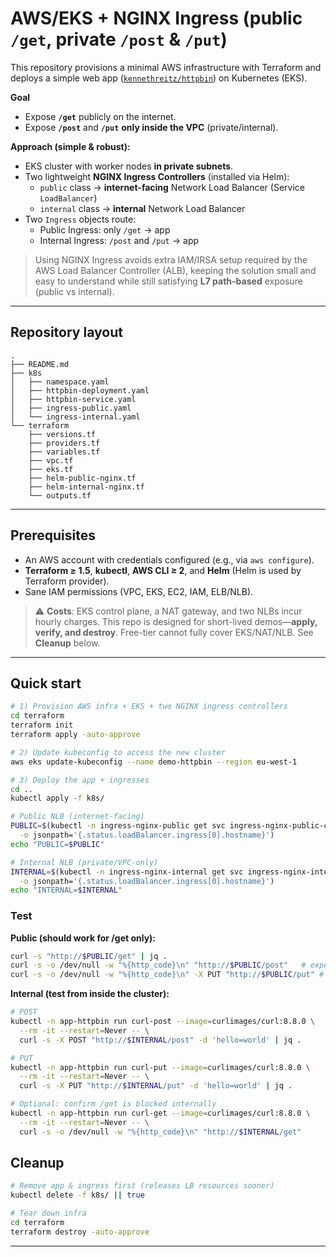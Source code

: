 #  AWS/EKS + NGINX Ingress (public `/get`, private `/post` & `/put`)

This repository provisions a minimal AWS infrastructure with Terraform and deploys a simple web app ([`kennethreitz/httpbin`](https://hub.docker.com/r/kennethreitz/httpbin/)) on Kubernetes (EKS).

**Goal**  
- Expose **`/get`** publicly on the internet.  
- Expose **`/post`** and **`/put`** **only inside the VPC** (private/internal).

**Approach (simple & robust):**
- EKS cluster with worker nodes **in private subnets**.
- Two lightweight **NGINX Ingress Controllers** (installed via Helm):
  - `public` class → **internet-facing** Network Load Balancer (Service `LoadBalancer`)
  - `internal` class → **internal** Network Load Balancer
- Two `Ingress` objects route:
  - Public Ingress: only `/get` → app
  - Internal Ingress: `/post` and `/put` → app

> Using NGINX Ingress avoids extra IAM/IRSA setup required by the AWS Load Balancer Controller (ALB), keeping the solution small and easy to understand while still satisfying **L7 path-based** exposure (public vs internal).

---

## Repository layout

```
.
├── README.md
├── k8s
│   ├── namespace.yaml
│   ├── httpbin-deployment.yaml
│   ├── httpbin-service.yaml
│   ├── ingress-public.yaml
│   └── ingress-internal.yaml
└── terraform
    ├── versions.tf
    ├── providers.tf
    ├── variables.tf
    ├── vpc.tf
    ├── eks.tf
    ├── helm-public-nginx.tf
    ├── helm-internal-nginx.tf
    └── outputs.tf
```

---

## Prerequisites

- An AWS account with credentials configured (e.g., via `aws configure`).
- **Terraform ≥ 1.5**, **kubectl**, **AWS CLI ≥ 2**, and **Helm** (Helm is used by Terraform provider).
- Sane IAM permissions (VPC, EKS, EC2, IAM, ELB/NLB).

> ⚠️ **Costs**: EKS control plane, a NAT gateway, and two NLBs incur hourly charges. This repo is designed for short-lived demos—**apply, verify, and destroy**. Free-tier cannot fully cover EKS/NAT/NLB. See **Cleanup** below.

---

## Quick start

```bash
# 1) Provision AWS infra + EKS + two NGINX ingress controllers
cd terraform
terraform init
terraform apply -auto-approve

# 2) Update kubeconfig to access the new cluster
aws eks update-kubeconfig --name demo-httpbin --region eu-west-1

# 3) Deploy the app + ingresses
cd ..
kubectl apply -f k8s/
```
```bash
# Public NLB (internet-facing)
PUBLIC=$(kubectl -n ingress-nginx-public get svc ingress-nginx-public-controller \
  -o jsonpath='{.status.loadBalancer.ingress[0].hostname}')
echo "PUBLIC=$PUBLIC"

# Internal NLB (private/VPC-only)
INTERNAL=$(kubectl -n ingress-nginx-internal get svc ingress-nginx-internal-controller \
  -o jsonpath='{.status.loadBalancer.ingress[0].hostname}')
echo "INTERNAL=$INTERNAL"
```
### Test

**Public (should work for /get only):**
```bash
curl -s "http://$PUBLIC/get" | jq .
curl -s -o /dev/null -w "%{http_code}\n" "http://$PUBLIC/post"   # expect 404
curl -s -o /dev/null -w "%{http_code}\n" -X PUT "http://$PUBLIC/put" # expect 404

```

**Internal (test from inside the cluster):**
```bash
# POST
kubectl -n app-httpbin run curl-post --image=curlimages/curl:8.8.0 \
  --rm -it --restart=Never -- \
  curl -s -X POST "http://$INTERNAL/post" -d 'hello=world' | jq .

# PUT
kubectl -n app-httpbin run curl-put --image=curlimages/curl:8.8.0 \
  --rm -it --restart=Never -- \
  curl -s -X PUT "http://$INTERNAL/put" -d 'hello=world' | jq .

# Optional: confirm /get is blocked internally
kubectl -n app-httpbin run curl-get --image=curlimages/curl:8.8.0 \
  --rm -it --restart=Never -- \
  curl -s -o /dev/null -w "%{http_code}\n" "http://$INTERNAL/get"
```
## Cleanup 

```bash
# Remove app & ingress first (releases LB resources sooner)
kubectl delete -f k8s/ || true

# Tear down infra
cd terraform
terraform destroy -auto-approve
```

---



